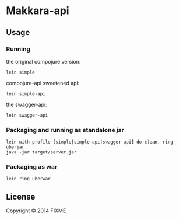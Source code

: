 # Makkara-api

## Usage

### Running

the original compojure version:

`lein simple`

compojure-api sweetened api:

`lein simple-api`

the swagger-api:

`lein swagger-api`

### Packaging and running as standalone jar

```
lein with-profile [simple|simple-api|swagger-api] do clean, ring uberjar
java -jar target/server.jar
```

### Packaging as war

`lein ring uberwar`

## License

Copyright © 2014 FIXME
